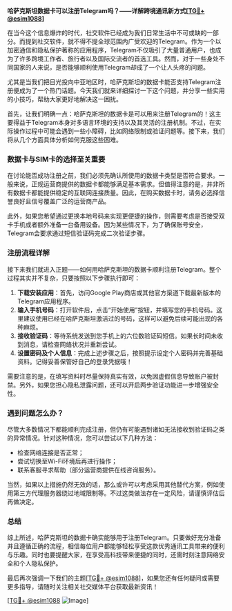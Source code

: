 **哈萨克斯坦数据卡可以注册Telegram吗？——详解跨境通讯新方式[[TG💪+ @esim1088](https://t.me/s/esim1088)]**

在当今这个信息爆炸的时代，社交软件已经成为我们日常生活中不可或缺的一部分。而提到社交软件，就不得不提全球范围内广受欢迎的Telegram。作为一个以加密通信和隐私保护著称的应用程序，Telegram不仅吸引了大量普通用户，也成为了许多跨境工作者、旅行者以及国际交流者的首选工具。然而，对于一些身处不同国家的人来说，是否能够顺利使用Telegram却成了一个让人头疼的问题。

尤其是当我们把目光投向中亚地区时，哈萨克斯坦的数据卡能否支持Telegram注册便成为了一个热门话题。今天我们就来详细探讨一下这个问题，并分享一些实用的小技巧，帮助大家更好地解决这一困扰。

首先，让我们明确一点：哈萨克斯坦的数据卡是可以用来注册Telegram的！这主要得益于Telegram本身对多语言环境的支持以及其灵活的注册机制。不过，在实际操作过程中可能会遇到一些小障碍，比如网络限制或验证问题等。接下来，我们将从几个方面具体分析如何克服这些困难。

### 数据卡与SIM卡的选择至关重要

在讨论能否成功注册之前，我们必须先确认所使用的数据卡类型是否符合要求。一般来说，正规运营商提供的数据卡都能够满足基本需求。但值得注意的是，并非所有数据卡都能提供稳定的互联网连接质量。因此，在购买数据卡时，请务必选择信誉良好且信号覆盖广泛的运营商产品。

此外，如果您希望通过更换本地号码来实现更便捷的操作，则需要考虑是否接受双卡手机或者额外准备一台备用设备。因为某些情况下，为了确保账号安全，Telegram会要求通过短信验证码完成二次验证步骤。

### 注册流程详解

接下来我们就进入正题——如何用哈萨克斯坦的数据卡顺利注册Telegram。整个过程其实并不复杂，只要按照以下步骤执行即可：

1. **下载安装应用**：首先，访问Google Play商店或其他官方渠道下载最新版本的Telegram应用程序。
2. **输入手机号码**：打开软件后，点击“开始使用”按钮，并填写您的手机号码。这里建议使用已经在哈萨克斯坦激活过的号码，这样可以避免后续可能出现的各种麻烦。
3. **接收验证码**：等待系统发送到您手机上的六位数验证码短信。如果长时间未收到消息，请检查网络状况并重新尝试。
4. **设置密码及个人信息**：完成上述步骤之后，按照提示设定个人密码并完善基础资料。记得妥善保管好自己的登录凭据哦！

需要注意的是，在填写资料时尽量保持真实有效，以免因虚假信息导致账户被封禁。另外，如果您担心隐私泄露问题，还可以开启两步验证功能进一步增强安全性。

### 遇到问题怎么办？

尽管大多数情况下都能顺利完成注册，但仍有可能遇到诸如无法接收到验证码之类的异常情况。针对这种情况，您可以尝试以下几种方法：

- 检查网络连接是否正常；
- 尝试切换至Wi-Fi环境后再进行操作；
- 联系客服寻求帮助（部分运营商提供在线咨询服务）。

当然，如果以上措施仍然无效的话，那么或许可以考虑采用其他替代方案，例如使用第三方代理服务器绕过地域限制等。不过这类做法存在一定风险，请谨慎评估后再做决定。

### 总结

综上所述，哈萨克斯坦的数据卡确实能够用于注册Telegram。只要做好充分准备并且遵循正确的流程，相信每位用户都能够轻松享受这款优秀通讯工具带来的便利与乐趣。同时也要提醒大家，在享受高科技带来便捷的同时，还需时刻注意网络安全和个人隐私保护。

最后再次强调一下我们的主题[[TG💪+ @esim1088](https://t.me/s/esim1088)]，如果您还有任何疑问或需要更多指导，请随时关注相关社交媒体平台获取最新资讯！

[[TG💪+ @esim1088](https://t.me/s/esim1088) ![Image](https://i.postimg.cc/4NQfJmqS/Snipaste-2025-05-13-00-14-12.png)]